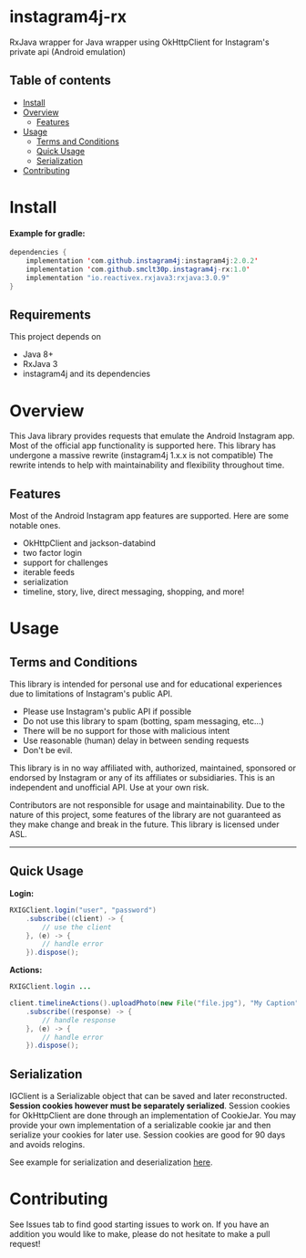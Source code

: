 



instagram4j-rx
========

RxJava wrapper for Java wrapper using OkHttpClient for Instagram's private api (Android emulation)
## Table of contents
- [Install](#install)
- [Overview](#overview)
    - [Features](#features)
- [Usage](#usage)
    - [Terms and Conditions](#terms-and-conditions)
    - [Quick Usage](#quick-usage)
    - [Serialization](#serialization)
- [Contributing](#contributing)

# Install

#### Example for gradle:
```java
dependencies {
    implementation 'com.github.instagram4j:instagram4j:2.0.2'
    implementation 'com.github.smclt30p.instagram4j-rx:1.0'
    implementation "io.reactivex.rxjava3:rxjava:3.0.9"
}
```

## Requirements
This project depends on
- Java 8+
- RxJava 3
- instagram4j and its dependencies
# Overview
This Java library provides requests that emulate the Android Instagram app. Most of the official app functionality is supported here. This library has undergone a massive rewrite (instagram4j 1.x.x is not compatible) The rewrite intends to help with maintainability and flexibility throughout time.
## Features
Most of the Android Instagram app features are supported. Here are some notable ones.
- OkHttpClient and jackson-databind
- two factor login
- support for challenges
- iterable feeds
- serialization
- timeline, story, live, direct messaging, shopping, and more!

# Usage
## Terms and Conditions
This library is intended for personal use and for educational experiences due to limitations of Instagram's public API.

- Please use Instagram's public API if possible
- Do not use this library to spam (botting, spam messaging, etc...)
- There will be no support for those with malicious intent
- Use reasonable (human) delay in between sending requests
- Don't be evil.

This library is in no way affiliated with, authorized, maintained, sponsored or endorsed by Instagram or any of its affiliates or subsidiaries. This is an independent and unofficial API. Use at your own risk.

Contributors are not responsible for usage and maintainability. Due to the nature of this project, some features of the library are not guaranteed as they make change and break in the future. This library is licensed under ASL.

---
## Quick Usage
**Login:**
```java
RXIGClient.login("user", "password")
    .subscribe((client) -> {
        // use the client
    }, (e) -> {
        // handle error
    }).dispose();
```
**Actions:**
```java
RXIGClient.login ...

client.timelineActions().uploadPhoto(new File("file.jpg"), "My Caption")
    .subscribe((response) -> {
        // handle response
    }, (e) -> {
        // handle error
    }).dispose();
```

## Serialization
IGClient is a Serializable object that can be saved and later reconstructed. **Session cookies however must be separately serialized**. Session cookies for OkHttpClient are done through an implementation of CookieJar. You may provide your own implementation of a serializable cookie jar and then serialize your cookies for later use. Session cookies are good for 90 days and avoids relogins.

See example for serialization and deserialization [here](https://github.com/instagram4j/instagram4j/blob/c2c4a0da8b18dce86900bb1af2393b6d0265b096/src/examples/java/serialize/SerializeTestUtil.java#L34).
# Contributing
See Issues tab to find good starting issues to work on. If you have an addition you would like to make, please do not hesitate to make a pull request!